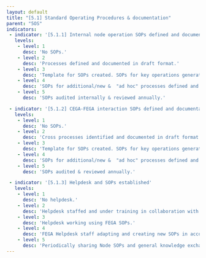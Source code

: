 ```yaml
---
layout: default
title: "[5.1] Standard Operating Procedures & documentation"
parent: "5OS"
indicators:
 - indicator: '[5.1.1] Internal node operation SOPs defined and documentation available'
   levels:
    - level: 1
      desc: 'No SOPs.'
    - level: 2
      desc: 'Processes defined and documented in draft format.'
    - level: 3  
      desc: 'Template for SOPs created. SOPs for key operations generated & approved by key personnel and stored in accessible location for all appropriate staff.'
    - level: 4
      desc: 'SOPs for additional/new &  "ad hoc" processes defined and added to accessible location.'
    - level: 5
      desc: 'SOPs audited internally & reviewed annually.'

 - indicator: '[5.1.2] CEGA-FEGA interaction SOPs defined and documentation available'
   levels:
    - level: 1
      desc: 'No SOPs.'
    - level: 2
      desc: 'Cross processes identified and documented in draft format.'
    - level: 3  
      desc: 'Template for SOPs created. SOPs for key operations generated & approved by key personnel and stored in accessible location for all appropriate staff.'
    - level: 4
      desc: 'SOPs for additional/new &  "ad hoc" processes defined and added to accessible location.'
    - level: 5
      desc: 'SOPs audited & reviewed annually.'

 - indicator: '[5.1.3] Helpdesk and SOPs established'
   levels:
    - level: 1
      desc: 'No helpdesk.'
    - level: 2
      desc: 'Helpdesk staffed and under training in collaboration with FEGA.'
    - level: 3  
      desc: 'Helpdesk working using FEGA SOPs.'
    - level: 4
      desc: 'FEGA Helpdesk staff adapting and creating new SOPs in accordance with own Node.'
    - level: 5
      desc: 'Periodically sharing Node SOPs and general knowledge exchange with Federation to support alignment.'
---
```

